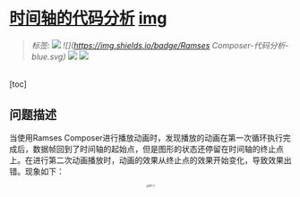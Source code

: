 # [时间轴的代码分析](./)  [img](./img)     

> ######  _标签:_   ![](https://img.shields.io/badge/技术类-yellowgreen.svg) ![](https://img.shields.io/badge/Ramses Composer-代码分析-blue.svg) [![](https://img.shields.io/badge/链接-github仓库-brightgreen.svg)](https://github.com/COVESA/ramses-composer) [![](https://img.shields.io/badge/链接-代码文件-orange.svg)](../02-code/)        
>

[toc]    

## 问题描述 

当使用Ramses Composer进行播放动画时，发现播放的动画在第一次循环执行完成后，数据帧回到了时间轴的起始点，但是图形的状态还停留在时间轴的终止点上。在进行第二次动画播放时，动画的效果从终止点的效果开始变化，导致效果出错。现象如下：



<center>
<img src="./img/06-3.png" alt="06-3" style="zoom:30%;" />
</center>
